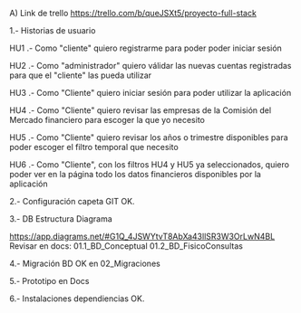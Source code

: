 
A) Link de trello https://trello.com/b/queJSXt5/proyecto-full-stack

1.- Historias de usuario

HU1 .- Como "cliente" quiero registrarme para poder poder iniciar sesión

HU2 .- Como "administrador" quiero válidar las nuevas cuentas registradas para que el "cliente" las pueda utilizar

HU3 .- Como "Cliente" quiero iniciar sesión para poder utilizar la aplicación

HU4 .- Como "Cliente" quiero revisar las empresas de la Comisión del Mercado financiero para escoger la que yo necesito

HU5 .- Como "Cliente" quiero revisar los años o trimestre disponibles para poder escoger el filtro temporal que necesito

HU6 .- Como "Cliente", con los filtros HU4 y HU5 ya seleccionados, quiero poder ver en la página todo los datos financieros disponibles por la aplicación


2.- Configuración capeta GIT OK.

3.- DB Estructura Diagrama

https://app.diagrams.net/#G1Q_4JSWYtvT8AbXa43llSR3W3OrLwN4BL
Revisar en docs: 
01.1_BD_Conceptual
01.2_BD_FisicoConsultas

4.- Migración BD OK en 02_Migraciones

5.- Prototipo en Docs

6.- Instalaciones dependiencias OK.


